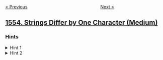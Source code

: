<!--|This file generated by command(leetcode description); DO NOT EDIT.    |-->
<!--+----------------------------------------------------------------------+-->
<!--|@author    openset <openset.wang@gmail.com>                           |-->
<!--|@link      https://github.com/openset                                 |-->
<!--|@home      https://github.com/openset/leetcode                        |-->
<!--+----------------------------------------------------------------------+-->

[< Previous](../minimum-number-of-days-to-eat-n-oranges "Minimum Number of Days to Eat N Oranges")
　　　　　　　　　　　　　　　　
[Next >](../bank-account-summary "Bank Account Summary")

## [1554. Strings Differ by One Character (Medium)](https://leetcode.com/problems/strings-differ-by-one-character "只有一个不同字符的字符串")



### Hints
<details>
<summary>Hint 1</summary>
BruteForce, check all pairs and verify if they differ in one character. O(n^2 * m) where n is the number of words and m is the length of each string.
</details>

<details>
<summary>Hint 2</summary>
O(m^2 * n), Use hashset, to insert all possible combinations adding a character "*". For example: If dict[i] = "abc", insert ("*bc", "a*c" and "ab*").
</details>
